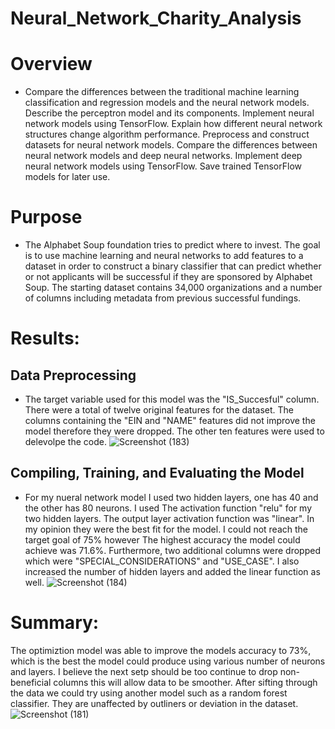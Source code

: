 # Neural_Network_Charity_Analysis

# Overview
* Compare the differences between the traditional machine learning classification and regression models and the neural network models. Describe the perceptron model and its components. Implement neural network models using TensorFlow. Explain how different neural network structures change algorithm performance. Preprocess and construct datasets for neural network models. Compare the differences between neural network models and deep neural networks. Implement deep neural network models using TensorFlow. Save trained TensorFlow models for later use.

# Purpose
* The Alphabet Soup foundation tries to predict where to invest. The goal is to use machine learning and neural networks to add features to a dataset in order to construct a binary classifier that can predict whether or not applicants will be successful if they are sponsored by Alphabet Soup. The starting dataset contains 34,000 organizations and a number of columns including metadata from previous successful fundings.

# Results:

## Data Preprocessing
* The target variable used for this model was the "IS_Succesful" column. There were a total of twelve original features for the dataset. The columns containing the "EIN and "NAME" features did not improve the model therefore they were dropped. The other ten features were used to delevolpe the code. 
![Screenshot (183)](https://user-images.githubusercontent.com/96156893/173347638-717298f0-30fc-4161-89dc-6793eae93445.png)


## Compiling, Training, and Evaluating the Model
* For my nueral network model I used two hidden layers, one has 40 and the other has 80 neurons. I used The activation function "relu" for my two hidden layers. The output layer activation function was "linear". In my opinion they were the best fit for the model. I could not reach the target goal of 75% however The highest accuracy the model could achieve was 71.6%. Furthermore, two additional columns were dropped which were "SPECIAL_CONSIDERATIONS" and "USE_CASE". I also increased the number of hidden layers and added the linear function as well. 
![Screenshot (184)](https://user-images.githubusercontent.com/96156893/173348021-c401bb57-3fbf-4f52-880b-ebe5ba6a9750.png)


# Summary:
The optimiztion model was able to improve the models accuracy to 73%, which is the best the model could produce using various number of neurons and layers. I believe the next setp should be too continue to drop non-beneficial columns this will allow data to be smoother. After sifting through the data we could try using another model such as a random forest classifier. They are unaffected by outliners or deviation in the dataset. 
![Screenshot (181)](https://user-images.githubusercontent.com/96156893/173346659-a23fdbb5-f8df-467e-9c55-a775e97e273e.png)
